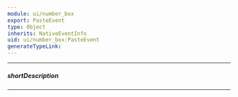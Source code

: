 ```yaml
---
module: ui/number_box
export: PasteEvent
type: Object
inherits: NativeEventInfo
uid: ui/number_box:PasteEvent
generateTypeLink: 
---
```

---
##### shortDescription
<!-- Description goes here -->

---
<!-- Description goes here -->
